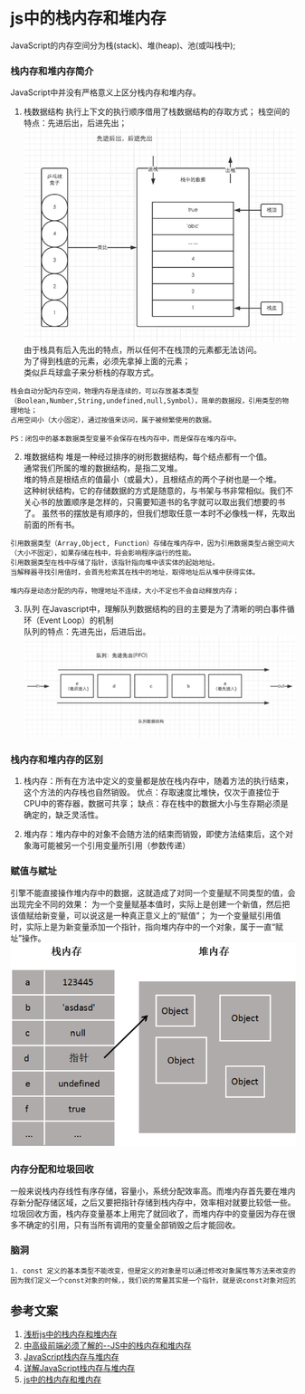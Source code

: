 # js中的栈内存和堆内存
JavaScript的内存空间分为栈(stack)、堆(heap)、池(或叫栈中);

### 栈内存和堆内存简介
JavaScript中并没有严格意义上区分栈内存和堆内存。 
1. 栈数据结构 
执行上下文的执行顺序借用了栈数据结构的存取方式；
栈空间的特点：先进后出，后进先出；  
![栈数据结构](./images/1.webp)  
由于栈具有后入先出的特点，所以任何不在栈顶的元素都无法访问。  
为了得到栈底的元素，必须先拿掉上面的元素；  
类似乒乓球盒子来分析栈的存取方式。  
```
栈会自动分配内存空间，物理内存是连续的，可以存放基本类型（Boolean,Number,String,undefined,null,Symbol），简单的数据段，引用类型的物理地址；
占用空间小（大小固定），通过按值来访问，属于被频繁使用的数据。  

PS：闭包中的基本数据类型变量不会保存在栈内存中，而是保存在堆内存中。
```

2. 堆数据结构
堆是一种经过排序的树形数据结构，每个结点都有一个值。  
通常我们所属的堆的数据结构，是指二叉堆。  
堆的特点是根结点的值最小（或最大），且根结点的两个子树也是一个堆。  
这种树状结构，它的存储数据的方式是随意的，与书架与书非常相似。我们不关心书的放置顺序是怎样的，只需要知道书的名字就可以取出我们想要的书了。
虽然书的摆放是有顺序的，但我们想取任意一本时不必像栈一样，先取出前面的所有书。
```
引用数据类型（Array,Object, Function）存储在堆内存中，因为引用数据类型占据空间大（大小不固定），如果存储在栈中，将会影响程序运行的性能。
引用数据类型在栈中存储了指针，该指针指向堆中该实体的起始地址。
当解释器寻找引用值时，会首先检索其在栈中的地址，取得地址后从堆中获得实体。

堆内存是动态分配的内存，物理地址不连续，大小不定也不会自动释放内存；
```

3. 队列
在Javascript中，理解队列数据结构的目的主要是为了清晰的明白事件循环（Event Loop）的机制  
队列的特点：先进先出，后进后出。  
![队列数据结构](./images/2.webp) 


### 栈内存和堆内存的区别
1. 栈内存：所有在方法中定义的变量都是放在栈内存中，随着方法的执行结束，这个方法的内存栈也自然销毁。
优点：存取速度比堆快，仅次于直接位于CPU中的寄存器，数据可共享；
缺点：存在栈中的数据大小与生存期必须是确定的，缺乏灵活性。

2. 堆内存：堆内存中的对象不会随方法的结束而销毁，即使方法结束后，这个对象海可能被另一个引用变量所引用（参数传递）

### 赋值与赋址
引擎不能直接操作堆内存中的数据，这就造成了对同一个变量赋不同类型的值，会出现完全不同的效果：
为一个变量赋基本值时，实际上是创建一个新值，然后把该值赋给新变量，可以说这是一种真正意义上的“赋值”；
为一个变量赋引用值时，实际上是为新变量添加一个指针，指向堆内存中的一个对象，属于一直“赋址”操作。
![图片](./images/7.png)

### 内存分配和垃圾回收
一般来说栈内存线性有序存储，容量小，系统分配效率高。而堆内存首先要在堆内存新分配存储区域，之后又要把指针存储到栈内存中，效率相对就要比较低一些。  
垃圾回收方面，栈内存变量基本上用完了就回收了，而堆内存中的变量因为存在很多不确定的引用，只有当所有调用的变量全部销毁之后才能回收。

### 脑洞

``` bash
1. const 定义的基本类型不能改变，但是定义的对象是可以通过修改对象属性等方法来改变的。
因为我们定义一个const对象的时候，，我们说的常量其实是一个指针，就是说const对象对应的堆内存指向是不变的，但是堆内存中的数据本身的大小或者属性是可变的。
```

## 参考文案
1. [浅析js中的栈内存和堆内存](https://www.cnblogs.com/heioray/p/9487093.html)
2. [中高级前端必须了解的--JS中的栈内存和堆内存](https://blog.csdn.net/a59612/article/details/93661354)
3. [JavaScript栈内存与堆内存](https://www.jianshu.com/p/0b18e120955b)
4. [详解JavaScript栈内存与堆内存](https://www.jb51.net/article/159120.htm)
5. [js中的栈内存和堆内存](https://blog.csdn.net/qq_36747861/article/details/84958366)
